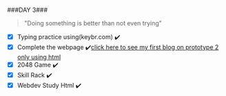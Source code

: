 ###DAY 3###
>"Doing something is better than not even trying"
- [x] Typing practice using(keybr.com) ✔️
- [x] Complete the webpage ✔️[click here to see my first blog on prototype 2 only using html](https://guruvikram02.github.io/Gaming-Blog/)
- [x] 2048 Game ✔️
- [x] Skill Rack ✔️
- [x] Webdev Study Html ✔️